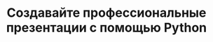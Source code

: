 ---
title: Создавайте профессиональные презентации с помощью Python
linktitle: Дизайн презентаций
type: docs
weight: 40
url: /ru/python-net/presentation-design/
keywords:
- дизайн PowerPoint
- дизайн OpenDocument
- дизайн презентаций
- дизайн слайдов
- дизайн PPT
- дизайн PPTX
- дизайн ODP
- PowerPoint
- OpenDocument
- презентация
- Python
- Aspose.Slides
description: Усовершенствуйте свои слайды с помощью Aspose.Slides for Python via .NET — разрабатывайте, автоматизируйте и конвертируйте презентации PowerPoint и OpenDocument без особых усилий. Узнайте больше прямо сейчас!
---